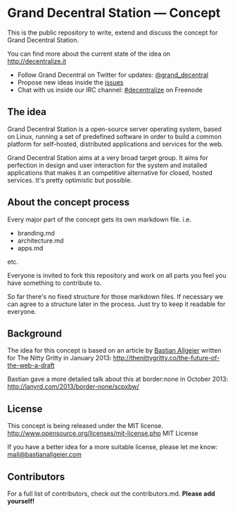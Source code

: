 # Grand Decentral Station — Concept

This is the public repository to write, extend and discuss the concept for Grand Decentral Station. 

You can find more about the current state of the idea on <http://decentralize.it>

- Follow Grand Decentral on Twitter for updates: [@grand_decentral](http://twitter.com/grand_decentral)
- Propose new ideas inside the [issues](https://github.com/grand-decentral-station/concept/issues)
- Chat with us inside our IRC channel: [#decentralize](irc://freenode.net#decentralize) on Freenode

## The idea

Grand Decentral Station is a open-source server operating system, based on Linux, running a set of predefined software in order to build a common platform for self-hosted, distributed applications and services for the web.

Grand Decentral Station aims at a very broad target group. It aims for perfection in design and user interaction for the system and installed applications that makes it an competitive alternative for closed, hosted services. It's pretty optimistic but possible. 

## About the concept process

Every major part of the concept gets its own markdown file. i.e.

- branding.md
- architecture.md
- apps.md

etc. 

Everyone is invited to fork this repository and work on all parts you feel you have something to contribute to. 

So far there's no fixed structure for those markdown files. If necessary we can agree to a structure later in the process. Just try to keep it readable for everyone.

## Background

The idea for this concept is based on an article by [Bastian Allgeier](http://bastianallgeier.com) written for The Nitty Gritty in January 2013: <http://thenittygritty.co/the-future-of-the-web-a-draft>

Bastian gave a more detailed talk about this at border:none in October 2013: <http://lanyrd.com/2013/border-none/scpxbw/>

## License 

This concept is being released under the MIT license. 
http://www.opensource.org/licenses/mit-license.php MIT License

If you have a better idea for a more suitable license, please let me know: mail@bastianallgeier.com

## Contributors

For a full list of contributors, check out the contributors.md. **Please add yourself!**
